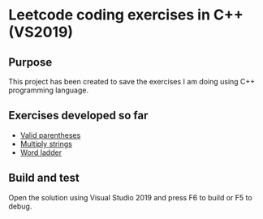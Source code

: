 # Leetcode coding exercises in C++ (VS2019)

## Purpose
This project has been created to save the exercises I am doing using C++ programming language.

## Exercises developed so far
* [Valid parentheses](https://leetcode.com/problems/valid-parentheses/)
* [Multiply strings](https://leetcode.com/problems/multiply-strings/)
* [Word ladder](https://leetcode.com/problems/word-ladder/)

## Build and test

Open the solution using Visual Studio 2019 and press F6 to build or F5 to debug.